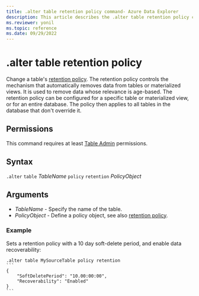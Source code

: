 ```yaml
---
title: .alter table retention policy command- Azure Data Explorer
description: This article describes the .alter table retention policy command in Azure Data Explorer.
ms.reviewer: yonil
ms.topic: reference
ms.date: 09/29/2022
---
```

# .alter table retention policy

Change a table's [retention policy](retentionpolicy.md). The retention policy controls the mechanism that automatically removes data from tables or materialized views. It is used to remove data whose relevance is age-based. The retention policy can be configured for a specific table or materialized view, or for an entire database. The policy then applies to all tables in the database that don't override it.

## Permissions

This command requires at least [Table Admin](access-control/role-based-access-control.md) permissions.

## Syntax

`.alter` `table` *TableName* `policy` `retention` *PolicyObject*

## Arguments

- *TableName* - Specify the name of the table.  
- *PolicyObject* - Define a policy object, see also  [retention policy](retentionpolicy.md).

### Example

Sets a retention policy with a 10 day soft-delete period, and enable data recoverability:

````kusto
.alter table MySourceTable policy retention
```
{
    "SoftDeletePeriod": "10.00:00:00",
    "Recoverability": "Enabled"
}
```
````
